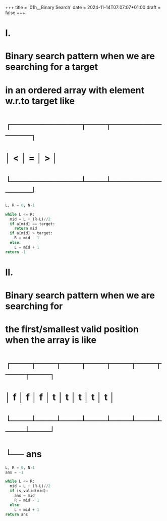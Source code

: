+++
title = '01h__Binary Search'
date = 2024-11-14T07:07:07+01:00
draft = false
+++
# I.
# Binary search pattern when we are searching for a target
# in an ordered array with element w.r.to target like                                                     
#       ┌───────────┬───┬────────────┐      
#       │     <     │ = │     >      │      
#       └───────────┴───┴────────────┘                                  

```python
L, R = 0, N-1

while L <= R:
  mid = L + (R-L)//2
  if a[mid] == target:
    return mid
  if a[mid] > target:
    R = mid - 1
  else:
    L = mid + 1
return -1
```

# II.
# Binary search pattern when we are searching for
# the first/smallest valid position when the array is like                                   
#   ┌───┬───┬───┬───┬───┬───┬───┬───┐      
#   │ f │ f │ f │ t │ t │ t │ t │ t │     
#   └───┴───┴───┴───┴───┴───┴───┴───┘   
#                 └── ans 

```python
L, R = 0, N-1
ans = -1

while L <= R:
  mid = L + (R-L)//2
  if is_valid(mid):
    ans = mid
    R = mid - 1
  else:
    L = mid + 1
return ans
```